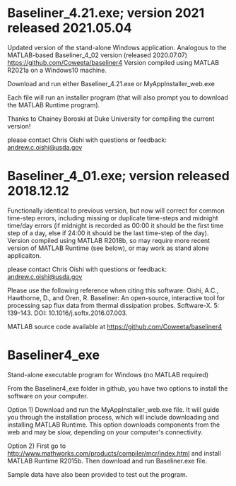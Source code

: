 # Baseliner_4.21.exe; version 2021 released 2021.05.04
Updated version of the stand-alone Windows application. Analogous to the MATLAB-based Baseliner_4_02 version (released 2020.07.07) https://github.com/Coweeta/baseliner4
Version compiled using MATLAB R2021a on a Windows10 machine.

Download and run either 
Baseliner_4.21.exe
or
MyAppInstaller_web.exe

Each file will run an installer program (that will also prompt you to download the MATLAB Runtime program).

Thanks to Chainey Boroski at Duke University for compiling the current version!

please contact Chris Oishi with questions or feedback: andrew.c.oishi@usda.gov

# Baseliner_4_01.exe; version released 2018.12.12
Functionally identical to previous version, but now will correct for common time-step errors, including missing or duplicate time-steps and midnight time/day errors (if midnight is recorded as 00:00 it should be the first time step of a day, else if 24:00 it should be the last time-step of the day).
Version compiled using MATLAB R2018b, so may require more recent version of MATLAB Runtime (see below), or may work as stand alone applicaiton.

please contact Chris Oishi with questions or feedback: andrew.c.oishi@usda.gov

Please use the following reference when citing this software:
Oishi, A.C., Hawthorne, D., and Oren, R. Baseliner: An open-source, interactive tool for processing sap flux data from thermal dissipation probes. Software-X. 5: 139-143. DOI: 10.1016/j.softx.2016.07.003. 

MATLAB source code available at https://github.com/Coweeta/baseliner4

# Baseliner4_exe
Stand-alone executable program for Windows (no MATLAB required)

From the Baseliner4_exe folder in github, you have two options to install the software on your computer.

Option 1) Download and run the MyAppInstaller_web.exe file. It will guide you through the installation process, which will include downloading and installing MATLAB Runtime. This option downloads components from the web and may be slow, depending on your computer's connectivity. 

Option 2) First go to http://www.mathworks.com/products/compiler/mcr/index.html and install MATLAB Runtime R2015b. Then download and run Baseliner.exe file.  

Sample data have also been provided to test out the program.
